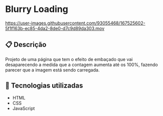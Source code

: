 # Blurry Loading

<https://user-images.githubusercontent.com/93055468/167525602-5f1f163b-ec85-4da2-8de0-d7c9d89da303.mov>

## 📋 Descrição

Projeto de uma página que tem o efeito de embaçado que vai desaparecendo a medida que a contagem aumenta até os 100%, fazendo parecer que a imagem está sendo carregada.

## 🚀 Tecnologias utilizadas

- HTML
- CSS
- JavaScript
